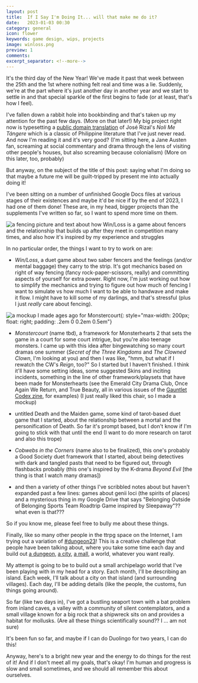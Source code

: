 ```yaml
---
layout: post
title:  If I Say I'm Doing It... will that make me do it?
date:   2023-01-03 00:30
category: general
icon: flower
keywords: game design, wips, projects
image: winloss.png
preview: 1
comments: 
excerpt_separator: <!--more-->
---
```


It's the third day of the New Year! We've made it past that week between the 25th and the 1st where nothing felt real and time was a lie. Suddenly, we're at the part where it's just another day in another year and we start to settle in and that special sparkle of the first begins to fade (or at least, that's how I feel).

I've fallen down a rabbit hole into bookbinding and that's taken up my attention for the past few days. (More on that later!) My big project right now is typesetting a [public domain translation](https://www.gutenberg.org/cache/epub/6737/pg6737-images.html) of José Rizal's *Noli Me Tángere* which is a classic of Philippine literature that I've just never read. And now I'm reading it and it's very good? (I'm sitting here, a Jane Austen fan, screaming at social commentary and drama through the lens of visiting other people's houses, but also screaming because colonialism) (More on this later, too, probably)

But anyway, on the subject of the title of this post: saying what I'm doing so that maybe a future me will be guilt-tripped by present me into actually doing it! 

<!--more-->

I've been sitting on a number of unfinished Google Docs files at various stages of their existences and maybe it'd be nice if by the end of 2023, I had one of them done! These are, in my head, bigger projects than the supplements I've written so far, so I want to spend more time on them.

![a fencing picture and text about how Win/Loss is a game about fencers and the relationship that builds up after they meet in competition many times, and also how it's inspired by my experience and struggles](http://yayforbooks.randomlyrecursive.com/images/winloss-desc.png)

In no particular order, the things I want to try to work on are:

* *Win/Loss*, a duet game about two saber fencers and the feelings (and/or mental baggage) they carry to the strip. It's got mechanics based on right of way fencing (fancy rock-paper-scissors, really) and committing aspects of yourself for extra power. Right now, I'm just working out how to simplify the mechanics and trying to figure out how much of fencing I want to simulate vs how much I want to be able to handwave and make it flow. I might have to kill some of my darlings, and that's stressful (plus I just *really* care about fencing).

![a mockup I made ages ago for Monstercourt](http://yayforbooks.randomlyrecursive.com/images/monstercourt-mock.png){: style="max-width: 200px; float: right; padding: .2em 0 0.2em 0.5em"}
* *Monstercourt* (name tbd), a framework for Monsterhearts 2 that sets the game in a court for some court intrigue, but you're also teenage monsters. I came up with this idea after bingewatching so many court dramas one summer (*Secret of the Three Kingdoms* and *The Clowned Clown*, I'm looking at you) and then I was like, "hmm, but what if I rewatch the CW's *Reign*, too?" So I started but I haven't finished. I think it'll have some setting ideas, some suggested Skins and inciting incidents, something in the line of other framework/playsets that have been made for Monsterhearts (see the Emerald City Drama Club, Once Again We Return, and True Beauty, all in various issues of the [Gauntlet Codex zine](https://www.gauntlet-rpg.com/codex-magazine.html), for examples) (I just really liked this chair, so I made a mockup)

* untitled Death and the Maiden game, some kind of tarot-based duet game that I started, about the relationship between a mortal and the personification of Death. So far it's prompt based, but I don't know if I'm going to stick with that until the end (I want to do more research on tarot and also this trope)
* *Cobwebs in the Corners* (name also to be finalized), this one's probably a Good Society duet framework that I started, about being detectives with dark and tangled pasts that need to be figured out, through flashbacks probably (this one's inspired by the K-drama *Beyond Evil* [the thing is that I watch many dramas])
* and then a variety of other things I've scribbled notes about but haven't expanded past a few lines: games about genii loci (the spirits of places) and a mysterious thing in my Google Drive that says "Belonging Outside of Belonging Sports Team Roadtrip Game inspired by Sleepaway"?? what even is that???

So if you know me, please feel free to bully me about these things. 

Finally, like so many other people in the ttrpg space on the Internet, I am trying out a variation of [#dungeon23](https://seanmccoy.substack.com/p/dungeon23)! This is a creative challenge that people have been talking about, where you take some time each day and build out [a dungeon](https://itch.io/blog/462261/dungeon23-resources), [a city](https://twitter.com/Zac_BM_/status/1602402519753363456?s=20&t=CwgvdVkti4J1CFxKBSG-rA), [a mall](https://twitter.com/WCgameco/status/1608176956914425857), a world, whatever you want really. 

My attempt is going to be to build out a small archipelago world that I've been playing with in my head for a story. Each month, I'll be describing an island. Each week, I'll talk about a city on that island (and surrounding villages). Each day, I'll be adding details (like the people, the customs, fun things going around).

So far (like two days in), I've got a bustling seaport town with a bat problem from inland caves, a valley with a community of silent contemplators, and a small village known for a big rock that a shipwreck sits on and provides a habitat for mollusks. (Are all these things scientifically sound?? I ... am not sure)

It's been fun so far, and maybe if I can do Duolingo for two years, I can do this!

Anyway, here's to a bright new year and the energy to do things for the rest of it! And if I don't meet all my goals, that's okay! I'm human and progress is slow and small sometimes, and we should all remember this about ourselves. 



